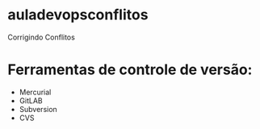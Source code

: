 # auladevopsconflitos
Corrigindo Conflitos

# Ferramentas de controle de versão:

* Mercurial
* GitLAB
* Subversion
* CVS
